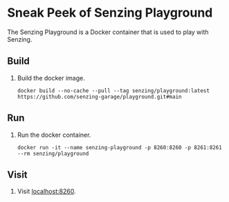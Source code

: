 # Sneak Peek of Senzing Playground

The Senzing Playground is a Docker container that is used to play with Senzing.

## Build

1. Build the docker image.

    ```console
    docker build --no-cache --pull --tag senzing/playground:latest https://github.com/senzing-garage/playground.git#main
    ```

## Run

1. Run the docker container.

    ```console
    docker run -it --name senzing-playground -p 8260:8260 -p 8261:8261 --rm senzing/playground
    ```

## Visit

1. Visit [localhost:8260].

[localhost:8260]: http://localhost:8260
